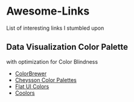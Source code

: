 # Awesome-Links
List of interesting links I stumbled upon



## Data Visualization Color Palette
with optimization for Color Blindness
- [ColorBrewer](https://colorbrewer2.org/)
- [Cheysson Color Palettes](https://observablehq.com/@tomshanley/cheysson-color-palettes)
- [Flat UI Colors](https://flatuicolors.com/)
- [Coolors](https://coolors.co/)

